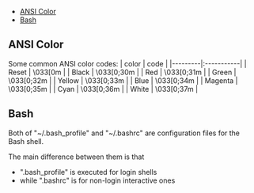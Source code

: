 
- [ANSI Color](#ansi-color)
- [Bash](#bash)

## ANSI Color
Some common ANSI color codes:
| color   | code       |
|---------|:-----------|
| Reset   | \033[0m    |
| Black   | \033[0;30m |
| Red     | \033[0;31m |
| Green   | \033[0;32m |
| Yellow  | \033[0;33m |
| Blue    | \033[0;34m |
| Magenta | \033[0;35m |
| Cyan    | \033[0;36m |
| White   | \033[0;37m |

## Bash
Both of "~/.bash_profile" and "~/.bashrc" are configuration files for the Bash shell.

The main difference between them is that
- ".bash_profile" is executed for login shells
- while ".bashrc" is for non-login interactive ones
